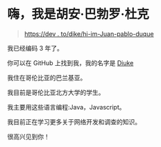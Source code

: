 # 嗨，我是胡安·巴勃罗·杜克

> [https://dev . to/dike/hi-im-Juan-pablo-duque](https://dev.to/diuke/hi-im-juan-pablo-duque)

我已经编码 3 年了。

你可以在 GitHub 上找到我，我的名字是 [Diuke](https://github.com/Diuke)

我住在哥伦比亚的巴兰基亚。

我目前是哥伦比亚北方大学的学生。

我主要用这些语言编程:Java，Javascript。

我目前正在学习更多关于网络开发和调查的知识。

很高兴见到你！